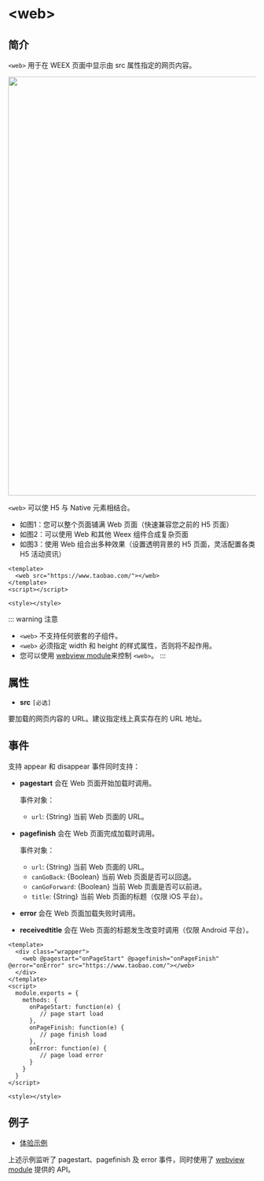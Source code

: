 # &lt;web&gt;

## 简介

`<web>` 用于在 WEEX 页面中显示由 src 属性指定的网页内容。

<div style="text-align: center"><img src="https://img.alicdn.com/tfs/TB161pxoiLaK1RjSZFxXXamPFXa-1465-758.png" width="850"></div>

`<web>` 可以使 H5 与 Native 元素相结合。

* 如图1：您可以整个页面铺满 Web 页面（快速兼容您之前的 H5 页面）
* 如图2：可以使用 Web 和其他 Weex 组件合成复杂页面
* 如图3：使用 Web 组合出多种效果（设置透明背景的 H5 页面，灵活配置各类 H5 活动资讯）

```vue
<template>
  <web src="https://www.taobao.com/"></web>
</template>
<script></script>

<style></style>
```

::: warning 注意
* `<web>` 不支持任何嵌套的子组件。
* `<web>` 必须指定 width 和 height 的样式属性，否则将不起作用。
* 您可以使用 [webview module](../modules/webview.html)来控制 `<web>`。
:::

## 属性

* **src** `[必选]`

要加载的网页内容的 URL。建议指定线上真实存在的 URL 地址。

## 事件

支持 appear 和 disappear 事件同时支持：

* **pagestart** 会在 Web 页面开始加载时调用。

    事件对象：
    - `url`: {String} 当前 Web 页面的 URL。

* **pagefinish** 会在 Web 页面完成加载时调用。

    事件对象：
    - `url`: {String} 当前 Web 页面的 URL。
    - `canGoBack`: {Boolean} 当前 Web 页面是否可以回退。
    - `canGoForward`: {Boolean} 当前 Web 页面是否可以前进。
    - `title`: {String} 当前 Web 页面的标题（仅限 iOS 平台）。

* **error** 会在 Web 页面加载失败时调用。

* **receivedtitle** 会在 Web 页面的标题发生改变时调用（仅限 Android 平台）。

```vue
<template>
  <div class="wrapper">
    <web @pagestart="onPageStart" @pagefinish="onPageFinish" @error="onError" src="https://www.taobao.com/"></web>
  </div>
</template>
<script>
  module.exports = {
    methods: {
      onPageStart: function(e) {
         // page start load
      },
      onPageFinish: function(e) {
         // page finish load
      },
      onError: function(e) {
         // page load error
      }
    }
  }
</script>

<style></style>
```

## 例子

* [体验示例](http://dotwe.org/vue/9f8a7be89a4ad881ff515145cc9306ea)

上述示例监听了 pagestart、pagefinish 及 error 事件，同时使用了  [webview module](../modules/webview.html) 提供的 API。